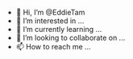 - 👋 Hi, I’m @EddieTam
- 👀 I’m interested in ...
- 🌱 I’m currently learning ...
- 💞️ I’m looking to collaborate on ...
- 📫 How to reach me ...

<!---
EddieTam/EddieTam is a ✨ special ✨ repository because its `README.md` (this file) appears on your GitHub profile.
You can click the Preview link to take a look at your changes.
--->
